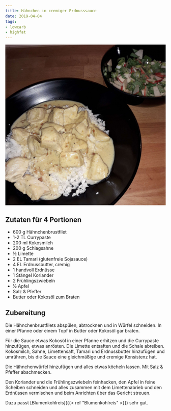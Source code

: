 ```yaml
---
title: Hähnchen in cremiger Erdnusssauce
date: 2019-04-04
tags:
- lowcarb
- highfat
---
```


![](/img/Haehnchen-in-cremiger-Erdnusssauce.jpg)

## Zutaten für 4 Portionen
- 600 g     Hähnchenbrustfilet
- 1-2 TL    Currypaste
- 200 ml    Kokosmilch
- 200 g     Schlagsahne
- ½         Limette
- 2 EL      Tamari (glutenfreie Sojasauce)
- 4 EL      Erdnussbutter, cremig
- 1         handvoll Erdnüsse
- 1         Stängel Koriander
- 2         Frühlingszwiebeln
- ½         Apfel
- Salz & Pfeffer
- Butter oder Kokosöl zum Braten

## Zubereitung
Die Hähnchenbrustfilets abspülen, abtrocknen und in Würfel schneiden. In einer Pfanne oder einem Topf in Butter oder Kokosöl gar braten.

Für die Sauce etwas Kokosöl in einer Pfanne erhitzen und die Currypaste hinzufügen, etwas anrösten. Die Limette entsaften und die Schale abreiben. Kokosmilch, Sahne, Limettensaft, Tamari und Erdnussbutter hinzufügen und umrühren, bis die Sauce eine gleichmäßige und cremige Konsistenz hat.

Die Hähnchenwürfel hinzufügen und alles etwas köcheln lassen. Mit Salz & Pfeffer abschmecken.

Den Koriander und die Frühlingszwiebeln feinhacken, den Apfel in feine Scheiben schneiden und alles zusammen mit dem Limettenabrieb und den Erdnüssen vermischen und beim Anrichten über das Gericht streuen.

Dazu passt [Blumenkohlreis]({{< ref "Blumenkohlreis" >}}) sehr gut.
